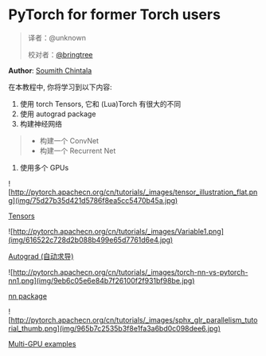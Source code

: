 # PyTorch for former Torch users

> 译者：@unknown
> 
> 校对者：[@bringtree](https://github.com/bringtree)

**Author**: [Soumith Chintala](http://soumith.ch)

在本教程中, 你将学习到以下内容:

1.  使用 torch Tensors, 它和 (Lua)Torch 有很大的不同
2.  使用 autograd package
3.  构建神经网络

> *   构建一个 ConvNet
> *   构建一个 Recurrent Net

1.  使用多个 GPUs

![http://pytorch.apachecn.org/cn/tutorials/_images/tensor_illustration_flat.png](img/75d27b35d421d5786f8ea5cc5470b45a.jpg)

[Tensors](former_torchies/tensor_tutorial.html#sphx-glr-beginner-former-torchies-tensor-tutorial-py)

![http://pytorch.apachecn.org/cn/tutorials/_images/Variable1.png](img/616522c728d2b088b499e65d7761d6e4.jpg)

[Autograd (自动求导)](former_torchies/autograd_tutorial.html#sphx-glr-beginner-former-torchies-autograd-tutorial-py)

![http://pytorch.apachecn.org/cn/tutorials/_images/torch-nn-vs-pytorch-nn1.png](img/9eb6c05e6e84b7f26100f2f931bf98be.jpg)

[nn package](former_torchies/nn_tutorial.html#sphx-glr-beginner-former-torchies-nn-tutorial-py)

![http://pytorch.apachecn.org/cn/tutorials/_images/sphx_glr_parallelism_tutorial_thumb.png](img/965b7c2535b3f8e1fa3a6bd0c098dee6.jpg)

[Multi-GPU examples](former_torchies/parallelism_tutorial.html#sphx-glr-beginner-former-torchies-parallelism-tutorial-py)
